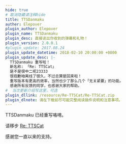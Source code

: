 ```yaml
---
hide: true
# 取消隐藏请注释hide
title: TTSDanmaku
auther: Elepover
plugin_author: Elepover
plugin_name: TTSDanmaku
plugin_desc: 直接读出你收到的弹幕和礼物！
plugin_version: 2.0.0.1
#plugin_update: 2017.08.24
plugin_update_datetime: 2018-02-10 20:00:00 +0800
plugin_update_desc: |-
  TTSDanmaku 重写啦！
  新名称: 「Re: TTSCat」
  是不是很中二呢23333
  很抱歉咱离线了很久，不过总算是回来啦！
  重写版本有更高的效率，当然也少了那么几个「无关紧要」的功能。
  感谢所有反馈的同学，也感谢大家的帮助。
#  当次更新介绍写这里，可选
plugin_dllink: /resource/Re-TTSCat/Re-TTSCat.zip
plugin_dlnote: 请在下载前尽可能完整阅读插件说明和注意事项。
---
```

TTSDanmaku 已经重写咯唷。

请移步 [Re: TTSCat](https://www.danmuji.org/plugins/Re-TTSCat)

感谢您一直以来的支持。
